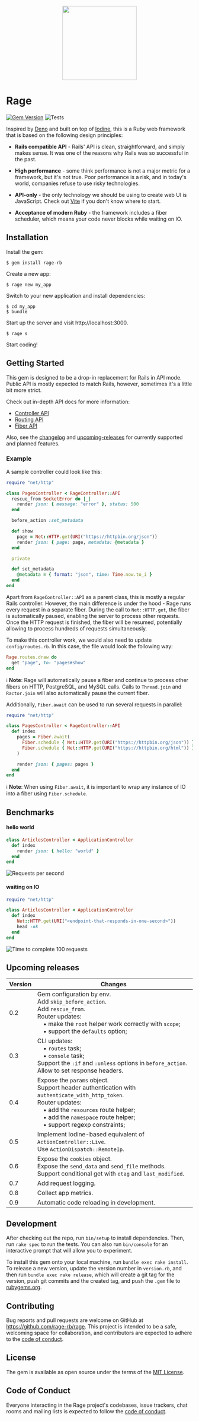 <p align="center"><img height="200" src="https://github.com/rage-rb/rage/assets/2270393/d0f0834f-50e4-4b1b-a564-1f241c4ec149" /></p>

# Rage

[![Gem Version](https://badge.fury.io/rb/rage-rb.svg)](https://badge.fury.io/rb/rage-rb)
![Tests](https://github.com/rage-rb/rage/actions/workflows/main.yml/badge.svg)

Inspired by [Deno](https://deno.com) and built on top of [Iodine](https://github.com/rage-rb/iodine), this is a Ruby web framework that is based on the following design principles:

* **Rails compatible API** - Rails' API is clean, straightforward, and simply makes sense. It was one of the reasons why Rails was so successful in the past.

* **High performance** - some think performance is not a major metric for a framework, but it's not true. Poor performance is a risk, and in today's world, companies refuse to use risky technologies.

* **API-only** - the only technology we should be using to create web UI is JavaScript. Check out [Vite](https://vitejs.dev) if you don't know where to start.

* **Acceptance of modern Ruby** - the framework includes a fiber scheduler, which means your code never blocks while waiting on IO.

## Installation

Install the gem:
```
$ gem install rage-rb
```

Create a new app:
```
$ rage new my_app
```

Switch to your new application and install dependencies:
```
$ cd my_app
$ bundle
```

Start up the server and visit http://localhost:3000.
```
$ rage s
```

Start coding!

## Getting Started

This gem is designed to be a drop-in replacement for Rails in API mode. Public API is mostly expected to match Rails, however, sometimes it's a little bit more strict.

Check out in-depth API docs for more information:

- [Controller API](https://rage-rb.github.io/rage/RageController/API.html)
- [Routing API](https://rage-rb.github.io/rage/Rage/Router/DSL/Handler.html)
- [Fiber API](https://rage-rb.github.io/rage/Fiber.html)

Also, see the [changelog](https://github.com/rage-rb/rage/blob/master/CHANGELOG.md) and [upcoming-releases](https://github.com/rage-rb/rage#upcoming-releases) for currently supported and planned features.

### Example

A sample controller could look like this:

```ruby
require "net/http"

class PagesController < RageController::API
  rescue_from SocketError do |_|
    render json: { message: "error" }, status: 500
  end

  before_action :set_metadata

  def show
    page = Net::HTTP.get(URI("https://httpbin.org/json"))
    render json: { page: page, metadata: @metadata }
  end

  private

  def set_metadata
    @metadata = { format: "json", time: Time.now.to_i }
  end
end
```

Apart from `RageController::API` as a parent class, this is mostly a regular Rails controller. However, the main difference is under the hood - Rage runs every request in a separate fiber. During the call to `Net::HTTP.get`, the fiber is automatically paused, enabling the server to process other requests. Once the HTTP request is finished, the fiber will be resumed, potentially allowing to process hundreds of requests simultaneously.

To make this controller work, we would also need to update `config/routes.rb`. In this case, the file would look the following way:

```ruby
Rage.routes.draw do
  get "page", to: "pages#show"
end
```

:information_source: **Note**: Rage will automatically pause a fiber and continue to process other fibers on HTTP, PostgreSQL, and MySQL calls. Calls to `Thread.join` and `Ractor.join` will also automatically pause the current fiber.

Additionally, `Fiber.await` can be used to run several requests in parallel:

```ruby
require "net/http"

class PagesController < RageController::API
  def index
    pages = Fiber.await(
      Fiber.schedule { Net::HTTP.get(URI("https://httpbin.org/json")) },
      Fiber.schedule { Net::HTTP.get(URI("https://httpbin.org/html")) },
    )

    render json: { pages: pages }
  end
end
```

:information_source: **Note**: When using `Fiber.await`, it is important to wrap any instance of IO into a fiber using `Fiber.schedule`.

## Benchmarks

#### hello world

```ruby
class ArticlesController < ApplicationController
  def index
    render json: { hello: "world" }
  end
end
```
![Requests per second](https://github.com/rage-rb/rage/assets/2270393/6c221903-e265-4c94-80e1-041f266c8f47)

#### waiting on IO

```ruby
require "net/http"

class ArticlesController < ApplicationController
  def index
    Net::HTTP.get(URI("<endpoint-that-responds-in-one-second>"))
    head :ok
  end
end
```
![Time to complete 100 requests](https://github.com/rage-rb/rage/assets/2270393/007044e9-efe0-4675-9cab-8a4868154118)

## Upcoming releases

Version | Changes
------- |------------
0.2 | Gem configuration by env.<br>Add `skip_before_action`.<br>Add `rescue_from`.<br>Router updates:<br>&emsp;• make the `root` helper work correctly with `scope`;<br>&emsp;• support the `defaults` option;
0.3 | CLI updates:<br>&emsp;• `routes` task;<br>&emsp;• `console` task;<br>Support the `:if` and `:unless` options in `before_action`.<br>Allow to set response headers.
0.4 | Expose the `params` object.<br>Support header authentication with `authenticate_with_http_token`.<br>Router updates:<br>&emsp;• add the `resources` route helper;<br>&emsp;• add the `namespace` route helper;<br>&emsp;• support regexp constraints;
0.5 | Implement Iodine-based equivalent of `ActionController::Live`.<br>Use `ActionDispatch::RemoteIp`.
0.6 | Expose the `cookies` object.<br>Expose the `send_data` and `send_file` methods.<br>Support conditional get with `etag` and `last_modified`.
0.7 | Add request logging.
0.8 | Collect app metrics.
0.9 | Automatic code reloading in development.

## Development

After checking out the repo, run `bin/setup` to install dependencies. Then, run `rake spec` to run the tests. You can also run `bin/console` for an interactive prompt that will allow you to experiment.

To install this gem onto your local machine, run `bundle exec rake install`. To release a new version, update the version number in `version.rb`, and then run `bundle exec rake release`, which will create a git tag for the version, push git commits and the created tag, and push the `.gem` file to [rubygems.org](https://rubygems.org).

## Contributing

Bug reports and pull requests are welcome on GitHub at https://github.com/rage-rb/rage. This project is intended to be a safe, welcoming space for collaboration, and contributors are expected to adhere to the [code of conduct](https://github.com/rage-rb/rage/blob/master/CODE_OF_CONDUCT.md).

## License

The gem is available as open source under the terms of the [MIT License](https://opensource.org/licenses/MIT).

## Code of Conduct

Everyone interacting in the Rage project's codebases, issue trackers, chat rooms and mailing lists is expected to follow the [code of conduct](https://github.com/rage-rb/rage/blob/master/CODE_OF_CONDUCT.md).
